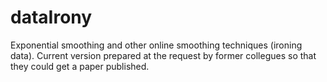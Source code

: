# dataIrony
Exponential smoothing and other online smoothing techniques (ironing data). Current version prepared at the request by former collegues so that they could get a paper published. 
